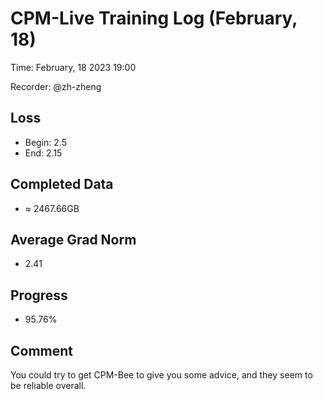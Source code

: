 
# CPM-Live Training Log (February, 18)

Time: February, 18 2023 19:00

Recorder: @zh-zheng

## Loss
- Begin: 2.5
- End: 2.15
	
## Completed Data
- $\approx$ 2467.66GB

## Average Grad Norm
- 2.41

## Progress
- 95.76%

## Comment

You could try to get CPM-Bee to give you some advice, and they seem to be reliable overall.
